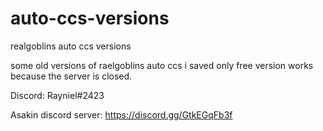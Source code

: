 # auto-ccs-versions
realgoblins auto ccs versions

some old versions of raelgoblins auto ccs i saved
only free version works because the server is closed.

Discord: Rayniel#2423

Asakin discord server: https://discord.gg/GtkEGqFb3f
